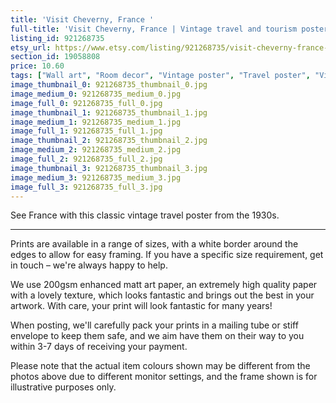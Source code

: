 ```yaml
---
title: 'Visit Cheverny, France '
full-title: 'Visit Cheverny, France | Vintage travel and tourism poster | Retro print | Vintage wall art | Room decor'
listing_id: 921268735
etsy_url: https://www.etsy.com/listing/921268735/visit-cheverny-france-vintage-travel-and?utm_source=site&utm_medium=api&utm_campaign=api
section_id: 19058808
price: 10.60
tags: ["Wall art", "Room decor", "Vintage poster", "Travel poster", "Vintage print", "High quality print", "Retro travel", "Exploration", "Classic posters", "Vintage travel", "Tourism", "1930s", "Cheverny France"]
image_thumbnail_0: 921268735_thumbnail_0.jpg
image_medium_0: 921268735_medium_0.jpg
image_full_0: 921268735_full_0.jpg
image_thumbnail_1: 921268735_thumbnail_1.jpg
image_medium_1: 921268735_medium_1.jpg
image_full_1: 921268735_full_1.jpg
image_thumbnail_2: 921268735_thumbnail_2.jpg
image_medium_2: 921268735_medium_2.jpg
image_full_2: 921268735_full_2.jpg
image_thumbnail_3: 921268735_thumbnail_3.jpg
image_medium_3: 921268735_medium_3.jpg
image_full_3: 921268735_full_3.jpg
---
```

See France with this classic vintage travel poster from the 1930s.

---

Prints are available in a range of sizes, with a white border around the edges to allow for easy framing. If you have a specific size requirement, get in touch – we&#39;re always happy to help.

We use 200gsm enhanced matt art paper, an extremely high quality paper with a lovely texture, which looks fantastic and brings out the best in your artwork. With care, your print will look fantastic for many years!

When posting, we&#39;ll carefully pack your prints in a mailing tube or stiff envelope to keep them safe, and we aim have them on their way to you within 3-7 days of receiving your payment.

Please note that the actual item colours shown may be different from the photos above due to different monitor settings, and the frame shown is for illustrative purposes only.
